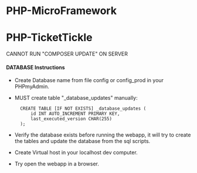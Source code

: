 # PHP-MicroFramework


# PHP-TicketTickle

CANNOT RUN "COMPOSER UPDATE" ON SERVER


#### DATABASE Instructions 
- Create Database name from file config or config_prod in your PHPmyAdmin.

- MUST create table "_database_updates" manually:

        CREATE TABLE [IF NOT EXISTS] _database_updates (
            id INT AUTO_INCREMENT PRIMARY KEY,
            last_executed_version CHAR(255)
        );

- Verify the database exists before running the webapp, it will try to create the tables and update the database from the sql scripts.
- Create Virtual host in your localhost dev computer.
- Try open the webapp in a browser.